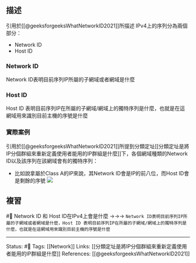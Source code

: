 

## 描述
引用於[[@geeksforgeeksWhatNetworkID2021]]所描述
IPv4上的序列分為兩個部分：
- Network ID
- Host ID

### Network ID 
Network ID表明目前序列IP所屬的子網域或者網域是什麼

### Host ID
Host ID 表明目前序列IP在所屬的子網域/網域上的獨特序列是什麼，也就是在這網域用來識別目前主機的序號是什麼

### 實際案例
引用於[[@geeksforgeeksWhatNetworkID2021]]所提到分類定址[[分類定址是將IP分個群組來重新定義使用者能用的IP群組是什麼]]下，各個網域種類的Network ID以及該序列在該網域會有的獨特序列：
- 比如說拿屬於Class A的IP來說，其Network ID會是IP的前八位，而Host ID會是剩餘的序號
![](https://media.geeksforgeeks.org/wp-content/uploads/20211030221518/hostandnetid.png)


## 複習
#🧠 Network ID 和 Host ID在IPv4上會是什麼 ->->-> `Network ID表明目前序列IP所屬的子網域或者網域是什麼，Host ID 表明目前序列IP在所屬的子網域/網域上的獨特序列是什麼，也就是在這網域用來識別目前主機的序號是什麼`
<!--SR:!2023-03-16,183,250-->


---
Status: #🌱 
Tags:
[[Network]]
Links:
[[分類定址是將IP分個群組來重新定義使用者能用的IP群組是什麼]]
References:
[[@geeksforgeeksWhatNetworkID2021]]